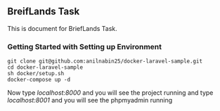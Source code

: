 ## BreifLands Task

This is document for BriefLands Task.

### Getting Started with Setting up Environment

```
git clone git@github.com:anilnabin25/docker-laravel-sample.git
cd docker-laravel-sample
sh docker/setup.sh
docker-compose up -d
```

Now type _localhost:8000_ and you will see the project running and type _localhost:8001_ and you will see the phpmyadmin running
